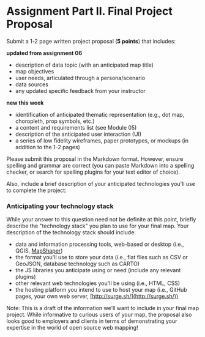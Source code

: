 # Assignment Part II. Final Project Proposal

Submit a 1-2 page written project proposal (**5 points**) that includes:

**updated from assignment 06**

* description of data topic (with an anticipated map title)
* map objectives
* user needs, articulated through a persona/scenario
* data sources
* any updated specific feedback from your instructor

**new this week**

* identification of anticipated thematic representation (e.g., dot map, choropleth, prop symbols, etc.)
* a content and requirements list (see Module 05)
* description of the anticipated user interaction (UI)
* a series of low fidelity wireframes, paper prototypes, or mockups (in addition to the 1-2 pages)

Please submit this proposal in the Markdown format. However, ensure spelling and grammar are correct (you can paste Markdown into a spelling checker, or search for spelling plugins for your text editor of choice).

Also, include a brief description of your anticipated technologies you'll use to complete the project:

### Anticipating your technology stack

While your answer to this question need not be definite at this point, briefly describe the "technology stack" you plan to use for your final map. Your description of the technology stack should include:

* data and information processing tools, web-based or desktop (i.e., QGIS, [MapShaper](http://www.mapshaper.org/))
* the format you'll use to store your data (i.e., flat files such as CSV or GeoJSON, database technology such as CARTO)
* the JS libraries you anticipate using or need (include any relevant plugins)
* other relevant web technologies you'll be using (i.e., HTML, CSS)
* the hosting platform you intend to use to host your map (i.e., GitHub pages, your own web server, [http://surge.sh/](http://surge.sh/))

Note: This is a draft of the information we'll want to include in your final map project. While informative to curious users of your map, the proposal also looks good to employers and clients in terms of demonstrating your expertise in the world of open source web mapping!